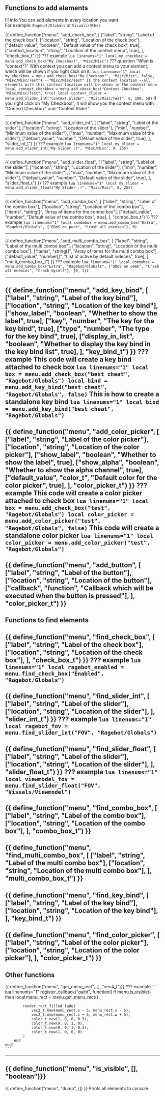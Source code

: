 ## Functions to add elements

!!! info
    You can add elements in every location you want  
    For example: `Ragebot/Globals` or `Visuals/Other`

{{ define_function("menu", "add_check_box", [
    ["label",            "string",  "Label of the check box"],
    ["location",         "string",  "Location of the check box"],
    ["default_value",    "boolean", "Default value of the check box", true],
    ["context_location", "string",  "Location of the context menu", true],
], "check_box_t") }}
??? example
    ``` lua linenums="1"
    local my_checkbox = menu.add_check_box("My Checkbox!", "Misc/Misc")
    ```
??? question "What is "context"?"
    With context you can add a context menu to your element, which will be shown if you right click on it.
    ``` lua linenums="1"
    local my_checkbox = menu.add_check_box("My Checkbox!", "Misc/Misc", false, "Misc/Misc/Test")
    --"Misc/Misc/Test" is the context location
    --all elements with this context location will be shown in the context menu
    local context_checkbox = menu.add_check_box("Context Checkbox", "Misc/Misc/Test", true)
    local context_slider = menu.add_slider_int("Context Slider", "Misc/Misc/Test", 0, 100, 50)
    ```
    If you right click on "My Checkbox!", it will show you the context menu with "Context Checkbox" and "Context Slider".

---
{{ define_function("menu", "add_slider_int", [
    ["label",         "string", "Label of the slider"],
    ["location",      "string", "Location of the slider"],
    ["min",           "number", "Minimum value of the slider"],
    ["max",           "number", "Maximum value of the slider"],
    ["default_value", "number", "Default value of the slider", true],
], "slider_int_t") }}
??? example
    ``` lua linenums="1"
    local my_slider = menu.add_slider_int("My Slider :)", "Misc/Misc", 0, 255)
    ```

---
{{ define_function("menu", "add_slider_float", [
    ["label",         "string", "Label of the slider"],
    ["location",      "string", "Location of the slider"],
    ["min",           "number", "Minimum value of the slider"],
    ["max",           "number", "Maximum value of the slider"],
    ["default_value", "number", "Default value of the slider", true],
], "slider_float_t") }}
??? example
    ``` lua linenums="1"
    local my_slider = menu.add_slider_float("My Slider :)", "Misc/Misc", 0, 255)
    ```

---
{{ define_function("menu", "add_combo_box", [
    ["label",         "string",   "Label of the combo box"],
    ["location",      "string",   "Location of the combo box"],
    ["items",         "string[]", "Array of items for the combo box"],
    ["default_value", "number",   "Default value of the combo box", true],
], "combo_box_t") }}
??? example
    ``` lua linenums="1"
    local combobox =
        menu.add_combo_box("Extra", "Ragebot/Globals", {"DDoS on peek", "Crash all enemies"}, 0)
    ```

---
{{ define_function("menu", "add_multi_combo_box", [
    ["label",         "string",   "Label of the multi combo box"],
    ["location",      "string",   "Location of the multi combo box"],
    ["items",         "string[]", "Array of items for the multi combo box"],
    ["default_value", "number[]", "List of active by default indeces", true],
], "multi_combo_box_t") }}
??? example
    ``` lua linenums="1"
    local combobox =
        menu.add_combo_box("Extra", "Ragebot/Globals", {"DDoS on peek", "Crash all enemies", "Crash myself"}, {0, 1})
    ```
<!-- ---
??? example
    ``` lua linenums="1"
    local combobox =
        menu.add_combo_box("Extra", "Ragebot/Globals", {"DDoS on peek", "Crash all enemies"}, 0)
    ``` -->
---
{{ define_function("menu", "add_key_bind", [
    ["label",           "string",  "Label of the key bind"],
    ["location",        "string",  "Location of the key bind"],
    ["show_label",      "boolean", "Whether to show the label", true],
    ["key",             "number",  "The key for the key bind", true],
    ["type",            "number",  "The type for the key bind", true],
    ["display_in_list", "boolean", "Whether to display the key bind in the key bind list", true],
], "key_bind_t") }}
??? example
    This code will create a key bind attached to check box
    ``` lua linenums="1"
    local box = menu.add_check_box("best cheat", "Ragebot/Globals")
    local bind = menu.add_key_bind("best cheat", "Ragebot/Globals", false)
    ```
    This is how to create a standalone key bind
    ``` lua linenums="1"
    local bind = menu.add_key_bind("best cheat", "Ragebot/Globals")
    ```
---
{{ define_function("menu", "add_color_picker", [
    ["label",         "string",  "Label of the color picker"],
    ["location",      "string",  "Location of the color picker"],
    ["show_label",    "boolean", "Whether to show the label", true],
    ["show_alpha",    "boolean", "Whether to show the alpha channel", true],
    ["default_value", "color_t", "Default color for the color picker", true],
], "color_picker_t") }}
??? example
    This code will create a color picker attached to check box
    ``` lua linenums="1"
    local box = menu.add_check_box("test", "Ragebot/Globals")
    local color_picker = menu.add_color_picker("test", "Ragebot/Globals", false)
    ```
    This code will create a standalone color picker
    ``` lua linenums="1"
    local color_picker = menu.add_color_picker("test", "Ragebot/Globals")
    ```
---
{{ define_function("menu", "add_button", [
    ["label",    "string",  "Label of the button"],
    ["location", "string",  "Location of the button"],
    ["callback", "function", "Callback which will be executed when the button is pressed"],
], "color_picker_t") }}
---
## Functions to find elements
{{ define_function("menu", "find_check_box", [
    ["label",    "string", "Label of the check box"],
    ["location", "string", "Location of the check box"],
], "check_box_t") }}
??? example
    ``` lua linenums="1"
    local ragebot_enabled = menu.find_check_box("Enabled", "Ragebot/Globals")
    ```
---
{{ define_function("menu", "find_slider_int", [
    ["label",    "string", "Label of the slider"],
    ["location", "string", "Location of the slider"],
], "slider_int_t") }}
??? example
    ``` lua linenums="1"
    local ragebot_fov = menu.find_slider_int("FOV", "Ragebot/Globals")
    ```
---
{{ define_function("menu", "find_slider_float", [
    ["label",    "string", "Label of the slider"],
    ["location", "string", "Location of the slider"],
], "slider_float_t") }}
??? example
    ``` lua linenums="1"
    local viewmodel_fov = menu.find_slider_float("FOV", "Visuals/Viewmodel")
    ```
---
{{ define_function("menu", "find_combo_box", [
    ["label",    "string", "Label of the combo box"],
    ["location", "string", "Location of the combo box"],
], "combo_box_t") }}
---
{{ define_function("menu", "find_multi_combo_box", [
    ["label",    "string", "Label of the multi combo box"],
    ["location", "string", "Location of the multi combo box"],
], "multi_combo_box_t") }}
---
{{ define_function("menu", "find_key_bind", [
    ["label",    "string", "Label of the key bind"],
    ["location", "string", "Location of the key bind"],
], "key_bind_t") }}
---
{{ define_function("menu", "find_color_picker", [
    ["label",    "string", "Label of the color picker"],
    ["location", "string", "Location of the color picker"],
], "color_picker_t") }}
---
## Other functions
{{ define_function("menu", "get_menu_rect", [], "vec4_t")}}
??? example
    ``` lua linenums="1"
    register_callback("paint", function()
        if menu.is_visible() then
            local menu_rect = menu.get_menu_rect()

            render.rect_filled_fade(
                vec2_t.new(menu_rect.x - 5, menu_rect.y - 5),
                vec2_t.new(menu_rect.z + 5, menu_rect.w + 5),
                color_t.new(1, 0, 0, 0.3),
                color_t.new(0, 0, 1, 0),
                color_t.new(0, 0, 1, 0.3),
                color_t.new(1, 0, 0, 0)
            )
        end
    end)
    ```
---
{{ define_function("menu", "is_visible", [], "boolean")}}
---
{{ define_function("menu", "dump", []) }}
Prints all elements to console